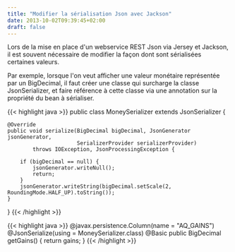 ```yaml
---
title: "Modifier la sérialisation Json avec Jackson"
date: 2013-10-02T09:39:45+02:00
draft: false
---
```

Lors de la mise en place d'un webservice REST Json via Jersey et Jackson, il est souvent nécessaire de modifier la façon dont sont sérialisées certaines valeurs.

Par exemple, lorsque l'on veut afficher une valeur monétaire représentée par un BigDecimal, il faut créer une classe qui surcharge la classe JsonSerializer, et faire référence à cette classe via une annotation sur la propriété du bean à sérialiser.

{{< highlight java >}}
public class MoneySerializer extends JsonSerializer<BigDecimal> {

    @Override
    public void serialize(BigDecimal bigDecimal, JsonGenerator jsonGenerator,
                          SerializerProvider serializerProvider)
            throws IOException, JsonProcessingException {

        if (bigDecimal == null) {
            jsonGenerator.writeNull();
            return;
        }
        jsonGenerator.writeString(bigDecimal.setScale(2, RoundingMode.HALF_UP).toString());
    }
}
{{< /highlight >}}

{{< highlight java >}}
    @javax.persistence.Column(name = "AQ_GAINS")
    @JsonSerialize(using = MoneySerializer.class)
    @Basic
    public BigDecimal getGains() {
        return gains;
    }
{{< /highlight >}}

